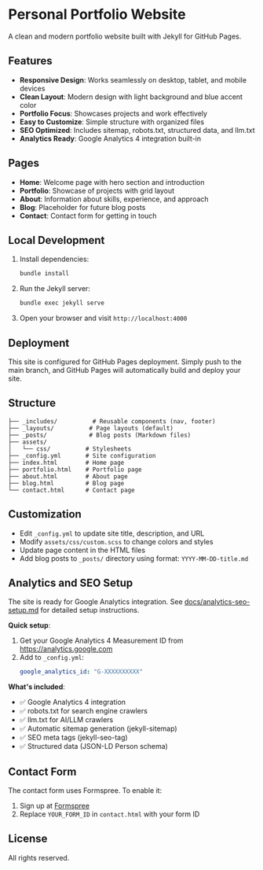 # Personal Portfolio Website

A clean and modern portfolio website built with Jekyll for GitHub Pages.

## Features

- **Responsive Design**: Works seamlessly on desktop, tablet, and mobile devices
- **Clean Layout**: Modern design with light background and blue accent color
- **Portfolio Focus**: Showcases projects and work effectively
- **Easy to Customize**: Simple structure with organized files
- **SEO Optimized**: Includes sitemap, robots.txt, structured data, and llm.txt
- **Analytics Ready**: Google Analytics 4 integration built-in

## Pages

- **Home**: Welcome page with hero section and introduction
- **Portfolio**: Showcase of projects with grid layout
- **About**: Information about skills, experience, and approach
- **Blog**: Placeholder for future blog posts
- **Contact**: Contact form for getting in touch

## Local Development

1. Install dependencies:
   ```bash
   bundle install
   ```

2. Run the Jekyll server:
   ```bash
   bundle exec jekyll serve
   ```

3. Open your browser and visit `http://localhost:4000`

## Deployment

This site is configured for GitHub Pages deployment. Simply push to the main branch, and GitHub Pages will automatically build and deploy your site.

## Structure

```
├── _includes/          # Reusable components (nav, footer)
├── _layouts/          # Page layouts (default)
├── _posts/            # Blog posts (Markdown files)
├── assets/
│   └── css/          # Stylesheets
├── _config.yml       # Site configuration
├── index.html        # Home page
├── portfolio.html    # Portfolio page
├── about.html        # About page
├── blog.html         # Blog page
└── contact.html      # Contact page
```

## Customization

- Edit `_config.yml` to update site title, description, and URL
- Modify `assets/css/custom.scss` to change colors and styles
- Update page content in the HTML files
- Add blog posts to `_posts/` directory using format: `YYYY-MM-DD-title.md`

## Analytics and SEO Setup

The site is ready for Google Analytics integration. See [docs/analytics-seo-setup.md](docs/analytics-seo-setup.md) for detailed setup instructions.

**Quick setup**:
1. Get your Google Analytics 4 Measurement ID from https://analytics.google.com
2. Add to `_config.yml`:
   ```yaml
   google_analytics_id: "G-XXXXXXXXXX"
   ```

**What's included**:
- ✅ Google Analytics 4 integration
- ✅ robots.txt for search engine crawlers
- ✅ llm.txt for AI/LLM crawlers
- ✅ Automatic sitemap generation (jekyll-sitemap)
- ✅ SEO meta tags (jekyll-seo-tag)
- ✅ Structured data (JSON-LD Person schema)

## Contact Form

The contact form uses Formspree. To enable it:
1. Sign up at [Formspree](https://formspree.io)
2. Replace `YOUR_FORM_ID` in `contact.html` with your form ID

## License

All rights reserved.